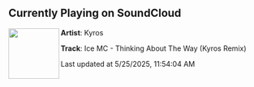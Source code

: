 ## Currently Playing on SoundCloud

[<img align="left" width="100" src="https://i1.sndcdn.com/artworks-BCB9MhzVeRzNXcR5-oMkGAQ-t500x500.png">](https://soundcloud.com/kyros_f/ice-mc-thinking-about-the-way-kyros-remix)

**Artist**: Kyros 

**Track**: Ice MC - Thinking About The Way (Kyros Remix)

Last updated at 5/25/2025, 11:54:04 AM

